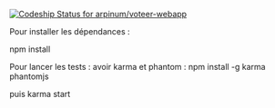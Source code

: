 [ ![Codeship Status for arpinum/voteer-webapp](https://www.codeship.io/projects/671fa480-8229-0131-d0d9-523ee7ecbaf7/status?branch=master)](https://www.codeship.io/projects/14811)

Pour installer les dépendances :

npm install

Pour lancer les tests :
avoir karma et phantom : npm install -g karma phantomjs

puis
karma start
